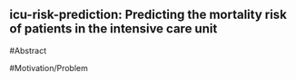 ## icu-risk-prediction: Predicting the mortality risk of patients in the intensive care unit

#Abstract

#Motivation/Problem
